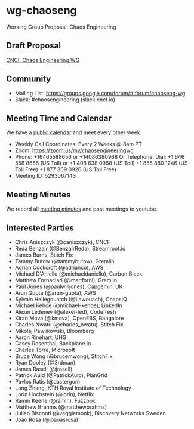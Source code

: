 # wg-chaoseng
Working Group Proposal: Chaos Engineering

## Draft Proposal

[CNCF Chaos Engineering WG](https://docs.google.com/document/d/1BeeJZIyReCFNLJQrZjwA4KMlUJelxFFEv3IwED16lHE/edit?ts=5ace0eab#heading=h.ephtflhfpd1d)

## Community

* Mailing List: https://groups.google.com/forum/#!forum/chaoseng-wg
* Slack: #chaosengineering (slack.cncf.io)

## Meeting Time and Calendar

We have a [public calendar](https://calendar.google.com/calendar/embed?src=d6lm2ncdcg67h86hj3h4n59rvc%40group.calendar.google.com&ctz=America%2FChicago) and meet every other week.

* Weekly Call Coordinates: Every 2 Weeks @ 8am PT
* Zoom: https://zoom.us/my/chaosengineeringwg
* Phone: +16465588656 or +14086380968 Or Telephone: Dial: +1 646 558 8656 (US Toll) or +1 408 638 0968 (US Toll) +1 855 880 1246 (US Toll Free) +1 877 369 0926 (US Toll Free)
* Meeting ID: 5293067143 

## Meeting Minutes

We record all [meeting minutes](https://docs.google.com/document/d/19v5c-_dmcgExP5JYcn4pyGHNpbZebCDCSLfG1ISS6ic/edit#) and post meetings to youtube.

## Interested Parties

* Chris Aniszczyk (@caniszczyk), CNCF
* Reda Benzair (@BenzairReda), Streamroot.io
* James Burns, Stitch Fix
* Tammy Butow (@tammybutow), Gremlin
* Adrian Cockcroft (@adrianco), AWS
* Michael D'Aniello (@michaeldaniello), Carbon Black
* Matthew Fornaciari (@mattforni), Gremlin
* Paul Jones (@paulwilljones), Capgemini UK
* Arun Gupta (@arun-gupta), AWS
* Sylvain Hellegouarch (@Lawouach), ChaosIQ
* Michael Kehoe (@michael-kehoe), LinkedIn
* Alexei Ledenev (@alexei-led), Codefresh
* Kiran Mova (@kmova), OpenEBS, Bangalore
* Charles Nwatu (@charles_nwatu), Stitch Fix
* Mikolaj Pawlikowski, Bloomberg
* Aaron Rinehart, UHG
* Casey Rosenthal, Backplane.io
* Charles Torre, Microsoft
* Bruce Wong (@brucemwong), StitchFix
* Ryan Dooley (@3rdman)
* James Rasell (@jrasell)
* Patrick Auld (@PatrickAuld), PlanGrid
* Pavlos Ratis (@dastergon)
* Long Zhang, KTH Royal Institute of Technology
* Lorin Hochstein (@lorin), Netflix
* Ramin Keene (@ramin), Fuzzbox
* Matthew Brahms (@matthewbrahms)
* Julien Bisconti (@veggiemonk), Discovery Networks Sweden
* João Rosa (@joaoasrosa)